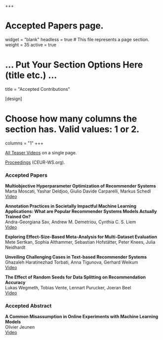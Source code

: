 +++
# Accepted Papers page.
widget = "blank"
headless = true  # This file represents a page section.
weight = 35
active = true 

# ... Put Your Section Options Here (title etc.) ...
title = "Accepted Contributions"

[design]
  # Choose how many columns the section has. Valid values: 1 or 2.
  columns = "1"
+++

[All Teaser Videos](./videos) on a single page.  

<!--[Extended abstract](https://doi.org/10.1145/3604915.3608748) about the workshop as part of the RecSys 2023 proceedings.-->

[Proceedings](https://ceur-ws.org/Vol-3476/) (CEUR-WS.org).


### Accepted Papers

**Multiobjective Hyperparameter Optimization of Recommender Systems**  
Marta Moscati, Yashar Deldjoo, Giulio Davide Carparelli, Markus Schedl  
[Video](./videos#multiobjective-hyperparameter-optimization-of-recommender-systems)

**Annotation Practices in Societally Impactful Machine Learning Applications: What are Popular Recommender Systems Models Actually Trained On?**  
Andra-Georgiana Sav, Andrew M. Demetriou, Cynthia C. S. Liem  
[Video](./videos#annotation-practices-in-societally-impactful-machine-learning-applications-what-are-popular-recommender-systems-models-actually-trained-on)


**Exploring Effect-Size-Based Meta-Analysis for Multi-Dataset Evaluation**  
Mete Sertkan, Sophia Althammer, Sebastian Hofstätter, Peter Knees, Julia Neidhardt  
<!--[Video](./videos#)-->

**Unveiling Challenging Cases in Text-based Recommender Systems**  
Ghazaleh Haratinezhad Torbati, Anna Tigunova, Gerhard Weikum  
[Video](./videos#unveiling-challenging-cases-in-text-based-recommender-systems)

**The Effect of Random Seeds for Data Splitting on Recommendation Accuracy**  
Lukas Wegmeth, Tobias Vente, Lennart Purucker, Joeran Beel  
[Video](./videos#the-effect-of-random-seeds-for-data-splitting-on-recommendation-accuracy)




### Accepted Abstract

**A Common Misassumption in Online Experiments with Machine Learning Models**  
Olivier Jeunen  
[Video](./videos#a-common-misassumption-in-online-experiments-with-machine-learning-models)

